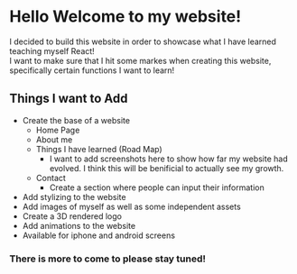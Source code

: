
# Hello Welcome to my website!
I decided to build this website in order to showcase what I have learned teaching myself React!\
I want to make sure that I hit some markes when creating this website, specifically certain functions I want to learn!

## Things I want to Add
* Create the base of a website
  * Home Page
  * About me
  * Things I have learned (Road Map)
    * I want to add screenshots here to show how far my website had evolved. I think this will be benificial to actually see my growth.
  * Contact
    * Create a section where people can input their information
* Add stylizing to the website
* Add images of myself as well as some independent assets
* Create a 3D rendered logo
* Add animations to the website
* Available for iphone and android screens

### There is more to come to please stay tuned!
